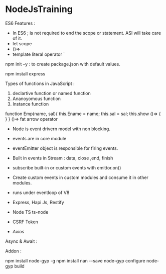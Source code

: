 # NodeJsTraining

ES6 Features :
- In ES6 ; is not required to end the scope or statement. ASI will take care of it. 
- let scope
- ()=> 
- template literal operator ` 



npm init –y : to create package.json with default values. 

npm install express

Types of functions in JavaScript : 
1. declartive function or named function 
2. Ananoyomous function 
3. Instance function 

function Emp(name, sal){
    this.Ename = name;
    this.sal = sal;
    this.show ()=> {
    }
}
()=> fat arrow operator


- Node is event drivern model with non blocking. 
- events are in core module
- eventEmitter object is responsible for firing events. 
- Built in events in Stream : data, close ,end, finish
- subscribe built-in or custom events with emittor.on()
- Create custom events in custom modules and consume it in other modules.
- runs under eventloop of V8 


- Express, Hapi Js, Restify 
- Node TS ts-node

- CSRF Token

- *Axios*

Async & Await :

Addon : 

npm install node-gyp -g
npm install nan --save
node-gyp configure
node-gyp build